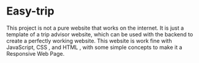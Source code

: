 # Easy-trip
This project is not a pure website that works on the internet. It is just a template of a trip advisor website, which can be used with the backend to create a perfectly working website. This website is work fine with JavaScript, CSS , and HTML , with some simple concepts to make it a Responsive Web Page.

